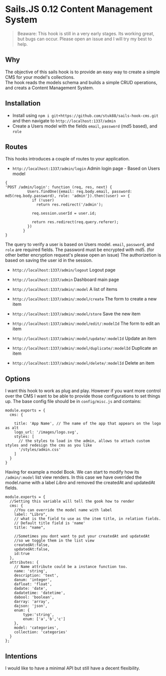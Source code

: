 # Sails.JS 0.12 Content Management System

>Beaware: This hook is still in a very early stages. Its working great, but bugs can occur.
> Please open an issue and I will try my best to help.

## Why

The objective of this sails hook is to provide an easy way to create a simple CMS for your model's collections.  
The hook reads the models schema and builds a simple CRUD operations, and creats a Content Management System.

## Installation
* Install using `npm i git+https://github.com/stuk88/sails-hook-cms.git` and then navigate to `http://localhost:1337/admin`
* Create a Users model with the fields `email`, `password` (md5 based), and `role`

## Routes
This hooks introduces a couple of routes to your application.
- `http://localhost:1337/admin/login` Admin login page - Based on Users model

```
{
'POST /admin/login': function (req, res, next) {
          Users.findOne({email: req.body.email, password: md5(req.body.password), role: 'admin'}).then((user) => {
            if (!user)
              return res.redirect('/admin');

            req.session.userId = user.id;

            return res.redirect(req.query.referer);
          })
        }
}
```
The query to verify a user is based on Users model.
`email`, `password`, and `role` are required fields.
The password must be encrypted with md5. (for other better encryption request's please open an issue)
The authorizetion is based on saving the user id in the session.
- `http://localhost:1337/admin/logout` Logout page

- `http://localhost:1337/admin` Dashboard main page
- `http://localhost:1337/admin/:model` A list of items
- `http://localhost:1337/admin/:model/create` The form to create a new item
- `http://localhost:1337/admin/:model/store` Save the new item
- `http://localhost:1337/admin/:model/edit/:modelId` The form to edit an item
- `http://localhost:1337/admin/:model/update/:modelId` Update an item
- `http://localhost:1337/admin/:model/duplicate/:modelId` Duplicate an item
- `http://localhost:1337/admin/:model/delete/:modelId` Delete an item

## Options
I want this hook to work as plug and play. However if you want more control over the CMS I want to be able to provide those configurations to set things up.
The base config file should be in `config/misc.js` and contains:
```
module.exports = {
  cms: {

    title: 'App Name', // The name of the app that appears on the logo as alt
    logo_url: '/images/logo.svg',
    styles: [
      // the styles to load in the admin, allows to attach custom styles and redesign the cms as you like
      '/styles/admin.css'
    ]
  }
}

```

Having for example a model Book. We can start to modify how its `/admin/:model` list view renders.
In this case we have overrided the model.name with a label *Libro* and removed the createdAt and updatedAt fields.

```
module.exports = {
  //Setting this variable will tell the gook how to render
  cms: {
    //You can override the model name with label
    label: "Libro",
    // what is the field to use as the item title, in relation fields.
    // Default title field is 'name'
    title: "name",
    
    //Sometimes you dont want to put your createdAt and updatedAt
    //so we toggle them in the list view
    createdAt:false, 
    updatedAt:false,
    id:true
  },
  attributes: {
    // Name attribute could be a instance function too.
    name: 'string',
    description: 'text',
    danum: 'integer',
    dafloat: 'float',
    dadate: 'date',
    dadatetime: 'datetime',
    dabool: 'boolean',
    darray: 'array',
    dajson: 'json',
    enum: {
        type:'string',
        enum: ['a','b','c']
    },
    model: 'categories',
    collection: 'categories'
  }
};
```
## Intentions
I would like to have a minimal API but still have a decent flexibility.
